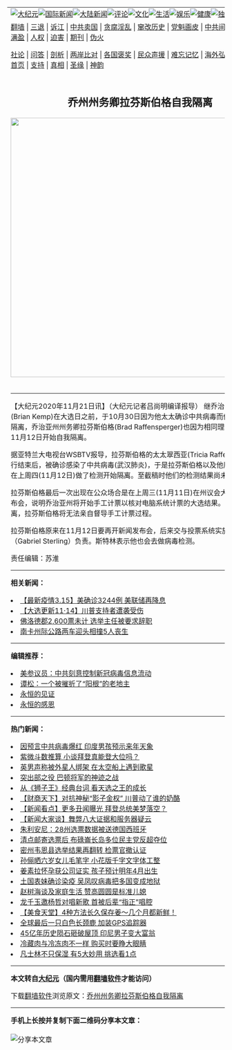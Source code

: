 <a name="1" id="1" target="_blank"></a><span id="1"></span>
<table align=center border="0"><tr><td colspan="2" VALIGN=TOP><a href="https://github.com/tatmqp396/djy/blob/master/gb/nsc413.md#1"><img src="https://raw.githubusercontent.com/tatmqp396/www/master/t/djy/1.jpg" title="大纪元"></a><a href="https://github.com/tatmqp396/djy/blob/master/gb/n24hr.md#1"><img src="https://raw.githubusercontent.com/tatmqp396/www/master/t/djy/3.jpg" title="国际新闻"></a><a href="https://github.com/tatmqp396/djy/blob/master/gb/nsc413.md#1"><img src="https://raw.githubusercontent.com/tatmqp396/www/master/t/djy/4.jpg" title="大陆新闻"></a><a href="https://github.com/tatmqp396/djy/blob/master/gb/news392.md#1"><img src="https://raw.githubusercontent.com/tatmqp396/www/master/t/djy/5.jpg" title="评论"></a><a href="https://github.com/tatmqp396/djy/blob/master/gb/news2007.md#1"><img src="https://raw.githubusercontent.com/tatmqp396/www/master/t/djy/6.jpg" title="文化"></a><a href="https://github.com/tatmqp396/djy/blob/master/gb/news2008.md#1"><img src="https://raw.githubusercontent.com/tatmqp396/www/master/t/djy/7.jpg" title="生活"></a><a href="https://github.com/tatmqp396/djy/blob/master/gb/ncyule.md#1"><img src="https://raw.githubusercontent.com/tatmqp396/www/master/t/djy/8.jpg" title="娱乐"></a><a href="https://github.com/tatmqp396/djy/blob/master/gb/nsc1002.md#1"><img src="https://raw.githubusercontent.com/tatmqp396/www/master/t/djy/9.jpg" title="健康"><a href="https://github.com/tatmqp396/djy/blob/master/gb/nf6092.md#1"><img src="https://raw.githubusercontent.com/tatmqp396/www/master/t/djy/10a.jpg" title="独家"></a><a href="https://github.com/tatmqp396/djy/blob/master/gb/nf4514.md#1"><img src="https://raw.githubusercontent.com/tatmqp396/www/master/t/djy/12a.jpg" title="头条"></a></td></tr>
<tr><td colspan="2" VALIGN=TOP><a target="_blank" href="https://github.com/tatmqp396/www/blob/master/README.md?zsrh#1">翻墙</a> | <a target="_blank" href="https://github.com/tatmqp396/djy/blob/master/gb/nf5657.md#1">三退</a> | <a target="_blank" href="https://github.com/tatmqp396/djy/blob/master/gb/nf6124.md#1">诉江</a> | <a target="_blank" href="https://github.com/tatmqp396/djy/blob/master/gb/nf1176117.md#1">中共卖国</a> | <a target="_blank" href="https://github.com/tatmqp396/djy/blob/master/gb/nf5773.md#1">贪腐淫乱</a> | <a target="_blank" href="https://github.com/tatmqp396/djy/blob/master/gb/nf1176115.md#1">窜改历史</a> | <a target="_blank" href="https://github.com/tatmqp396/djy/blob/master/gb/nf1176107.md#1">党魁画皮</a> | <a target="_blank" href="https://github.com/tatmqp396/djy/blob/master/gb/nf1320400.md#1">中共间谍</a> | <a target="_blank" href="https://github.com/tatmqp396/djy/blob/master/gb/nf1176114.md#1">破坏传统</a> | <a target="_blank" href="https://github.com/tatmqp396/ntdtv/blob/master/gb/prog447_1.md#1">恶贯满盈</a> | <a target="_blank" href="https://github.com/tatmqp396/djy/blob/master/gb/ncid278.md#1">人权</a> | <a target="_blank" href="https://github.com/tatmqp396/djy/blob/master/gb/nf1176111.md#1">迫害</a> | <a target="_blank" href="https://gitlab.com/szzdlab/mh-qikan/blob/master/README.md#1">期刊</a> | <a target="_blank" href="https://github.com/tatmqp396/djy/blob/master/gb/nf5562.md#1">伪火</a></p><p><a target="_blank" href="https://github.com/tatmqp396/djy/blob/master/gb/9p.md#1">社论</a> | <a target="_blank" href="https://github.com/tatmqp396/djy/blob/master/gb/nf4378.md#1">问答</a> | <a target="_blank" href="https://github.com/tatmqp396/djy/blob/master/gb/nf5792.md#1">剖析</a> | <a target="_blank" href="https://github.com/tatmqp396/djy/blob/master/gb/nf5735.md#1">两岸比对</a> | <a target="_blank" href="https://github.com/tatmqp396/djy/blob/master/gb/nf6119.md#1">各国褒奖</a> | <a target="_blank" href="https://github.com/tatmqp396/djy/blob/master/gb/nf6120.md#1">民众声援</a> | <a target="_blank" href="https://github.com/tatmqp396/djy/blob/master/gb/nf1188594.md#1">难忘记忆</a> | <a target="_blank" href="https://github.com/tatmqp396/djy/blob/master/gb/nf3180.md#1">海外弘传</a> | <a target="_blank" href="https://github.com/tatmqp396/djy/blob/master/gb/nf5410.md#1">万人上访</a> | <a target="_blank" href="https://github.com/tatmqp396/www/blob/master/README.md?zsrh#1">平台首页</a> | <a target="_blank" href="https://github.com/tatmqp396/djy/blob/master/gb/nf4386.md#1">支持</a> | <a target="_blank" href="https://github.com/tatmqp396/djy/blob/master/gb/nf4389.md#1">真相</a> | <a target="_blank" href="https://github.com/tatmqp396/djy/blob/master/gb/nf5790.md#1">圣缘</a> | <a target="_blank" href="https://github.com/tatmqp396/djy/blob/master/gb/nf4786.md#1">神韵</a></td></tr>
<tr><td VALIGN=TOP width="626"><h2 align=center>乔州州务卿拉芬斯伯格自我隔离</h2>
<img width="600" src="https://i.epochtimes.com/assets/uploads/2020/11/us-election-voter-fraud__1200x800-320x200.jpg" />
<h6></h6>
<hr>
	<p>【大纪元2020年11月21日讯】（大纪元记者吕尚明编译报导） 继乔治亚州州长坎普(Brian Kemp)在大选日之前，于10月30日因为他太太确诊中共病毒而做两周的<ahref="https://github.com/tatmqp396/djy/blob/master/gb/tag/%E8%87%AA%E6%88%91%E9%9A%94%E7%A6%BB.md#1">自我隔离</a>，乔治亚州<ahref="https://github.com/tatmqp396/djy/blob/master/gb/tag/%E5%B7%9E%E5%8A%A1%E5%8D%BF.md#1">州务卿</a>拉芬斯伯格(Brad Raffensperger)也因为相同理由在大选后的11月12日开始<ahref="https://github.com/tatmqp396/djy/blob/master/gb/tag/%E8%87%AA%E6%88%91%E9%9A%94%E7%A6%BB.md#1">自我隔离</a>。</p>
<p>据亚特兰大电视台WSBTV报导，拉芬斯伯格的太太翠西亚(Tricia Raffensperger)旅行结束后，被确诊感染了中共病毒(武汉肺炎)，于是拉芬斯伯格以及他周边的员工都在上周四(11月12日)做了检测开始隔离。至截稿时他们的检测结果尚未公布。</p>
<p>拉芬斯伯格最后一次出现在公众场合是在上周三(11月11日)在州议会大楼前的新闻发布会，说明乔治亚州将开始手工计票以核对电脑系统计票的大选结果。由于他的隔离，拉芬斯伯格将无法亲自督导手工计票过程。</p>
<p>拉芬斯伯格原来在11月12日要再开新闻发布会，后来交与投票系统实施经理斯特林（Gabriel Sterling）负责。斯特林表示他也会去做病毒检测。</p>
<p>责任编辑：苏淮</p>
	
<hr>


<strong>相关新闻：</strong>
<li><a href="https://github.com/tatmqp396/djy/blob/master/gb/20/3/14/n11940988.md#1">【最新疫情3.15】美确诊3244例 美联储再降息</a></li>
<li><a href="https://github.com/tatmqp396/djy/blob/master/gb/20/11/14/n12549021.md#1">【大选更新11·14】川普支持者遭袭受伤</a></li>
<li><a href="https://github.com/tatmqp396/djy/blob/master/gb/20/11/21/n12565006.md#1">佛洛德郡2,600票未计 选举主任被要求辞职</a></li>
<li><a href="https://github.com/tatmqp396/djy/blob/master/gb/20/11/21/n12564933.md#1">南卡州际公路两车迎头相撞5人丧生</a></li>
<hr>


<strong>编辑推荐：</strong>
<li><a href="https://github.com/onzhi266/djy/blob/master/gb/20/2/22/n11887949.md#1">美参议员：中共刻意控制新冠病毒信息流动</a></li>
<li><a href="https://github.com/tsiac2612/djy/blob/master/gb/18/9/30/n10752312.md#1" target="_blank">谭松：一个被摧折了“阳根”的老地主</a></li><li><a href="https://github.com/tatmqp396/www/blob/master/README.md?dfh#9" target="_blank">永恒的见证</a></li><li><a href="https://github.com/tatmqp396/djy/blob/master/gb/16/5/13/n7891043.md#1" target="_blank">永恒的感恩</a></li>
<hr>

<strong>热门新闻：</strong>
<li><a href="https://github.com/tatmqp396/djy/blob/master/gb/20/11/15/n12550540.md#1">因预言中共病毒爆红 印度男孩预示来年天象</a></li>
<li><a href="https://github.com/tatmqp396/djy/blob/master/gb/20/11/13/n12546586.md#1">紫微斗数推算  小谈拜登真能登大位吗？</a></li>
<li><a href="https://github.com/tatmqp396/djy/blob/master/gb/20/11/16/n12553064.md#1">英男声称被外星人绑架 在太空船上遇到歌星</a></li>
<li><a href="https://github.com/tatmqp396/djy/blob/master/gb/20/11/11/n12541883.md#1">突出部之役 巴顿将军的神迹之战</a></li>
<li><a href="https://github.com/tatmqp396/djy/blob/master/gb/20/11/17/n12556457.md#1">从《狮子王》经典台词 看天选之王的成长</a></li>
<li><a href="https://github.com/tatmqp396/djy/blob/master/gb/20/11/20/n12564519.md#1">【财商天下】对抗神秘“影子金权” 川普动了谁的奶酪</a></li>
<li><a href="https://github.com/tatmqp396/djy/blob/master/gb/20/11/19/n12562189.md#1">【新闻看点】更多丑闻曝光 拜登总统美梦落空？</a></li>
<li><a href="https://github.com/tatmqp396/djy/blob/master/gb/20/11/20/n12563699.md#1">【新闻大家谈】舞弊八大证据和服务器疑云</a></li>
<li><a href="https://github.com/tatmqp396/djy/blob/master/gb/20/11/19/n12561543.md#1">朱利安尼：28州选票数据被送德国西班牙</a></li>
<li><a href="https://github.com/tatmqp396/djy/blob/master/gb/20/11/19/n12560324.md#1">清点邮寄选票后 布碌崙长岛多位民主党反超夺位</a></li>
<li><a href="https://github.com/tatmqp396/djy/blob/master/gb/20/11/19/n12560602.md#1">密州韦恩县选举结果再翻转 检票官撤认证</a></li>
<li><a href="https://github.com/tatmqp396/djy/blob/master/gb/20/11/18/n12559155.md#1">孙俪晒六岁女儿毛笔字 小花版千字文字体工整</a></li>
<li><a href="https://github.com/tatmqp396/djy/blob/master/gb/20/11/19/n12560394.md#1">姜素拉怀孕获公司证实 孩子预计明年4月出生</a></li>
<li><a href="https://github.com/tatmqp396/djy/blob/master/gb/20/11/17/n12557059.md#1">土国表妹确诊染疫 吴凤叹病毒把多国变成地狱</a></li>
<li><a href="https://github.com/tatmqp396/djy/blob/master/gb/20/11/19/n12561769.md#1">赵树海谈及家庭生活 赞高圆圆是标准儿媳</a></li>
<li><a href="https://github.com/tatmqp396/djy/blob/master/gb/20/11/19/n12560410.md#1">龙千玉邀杨哲对唱新歌 首被后辈“指正”唱腔</a></li>
<li><a href="https://github.com/tatmqp396/djy/blob/master/gb/20/11/18/n12557834.md#1">【美食天堂】4种方法长久保存姜～几个月都新鲜！</a></li>
<li><a href="https://github.com/tatmqp396/djy/blob/master/gb/20/11/18/n12557479.md#1">全球最后一只白色长颈鹿 加装GPS追踪器</a></li>
<li><a href="https://github.com/tatmqp396/djy/blob/master/gb/20/11/18/n12557985.md#1">45亿年历史陨石砸破屋顶 印尼男子变大富翁</a></li>
<li><a href="https://github.com/tatmqp396/djy/blob/master/gb/20/11/15/n12550494.md#1">冷藏肉与冷冻肉不一样 购买时要睁大眼睛</a></li>
<li><a href="https://github.com/tatmqp396/djy/blob/master/gb/20/11/17/n12556081.md#1">凡士林不只保湿 有5大妙用 挑选看1点</a></li>
<hr>

<strong>本文转自<a href="https://www.epochtimes.com">大纪元</a>（国内需用<a href="https://github.com/tatmqp396/www/blob/master/README.md#8">翻墙软件</a>才能访问）</strong><p>下载<a href="https://github.com/tatmqp396/www/blob/master/README.md#8">翻墙软件</a>浏览原文：<a href="https://www.epochtimes.com/gb/20/11/21/n12564987.htm">乔州州务卿拉芬斯伯格自我隔离</a></p><hr>

<strong>手机上长按并复制下面二维码分享本文章：</strong><br><br><img src="https://chart.apis.google.com/chart?cht=qr&chs=240x240&choe=UTF-8&chld=M|2&chl=https://github.com/tatmqp396/djy/blob/master/gb/20/11/21/n12564987.md%231" title="分享本文章"></td><td VALIGN=TOP><a href="https://github.com/tatmqp396/djy/blob/master/gb/16/1/21/n4622075.md?dfh#1" target="_blank"><img src="https://raw.githubusercontent.com/tatmqp396/djy/master/gb/300/wei-f1.jpg" title="中共的伪火骗局"  alt="中共的伪火骗局"></a><br><a href="https://github.com/tatmqp396/www/blob/master/README.md?dfh#9" target="_blank"><img src="https://raw.githubusercontent.com/tatmqp396/djy/master/gb/300/yong-h.jpg" title="永恒的见证"  alt="永恒的见证"></a><br><a href="https://github.com/tatmqp396/djy/blob/master/gb/13/9/29/n3974789.md?dfh#1" target="_blank"><img src="https://raw.githubusercontent.com/tatmqp396/djy/master/gb/300/shang-lnz.jpg" title="善良女子被中共投男牢"  alt="善良女子被中共投男牢"></a><br><a href="https://github.com/tatmqp396/djy/blob/master/gb/16/3/16/n4663449.md?dfh#1" target="_blank"><img src="https://raw.githubusercontent.com/tatmqp396/djy/master/gb/300/huo-z3.jpg" title="警卫目击活摘器官"  alt="警卫目击活摘器官"></a><br><a href="https://github.com/tatmqp396/djy/blob/master/gb/16/8/7/n8177641.md?dfh#1" target="_blank"><img src="https://raw.githubusercontent.com/tatmqp396/djy/master/gb/300/huo-z4.jpg" title="证人描述活摘恐怖"  alt="证人描述活摘恐怖"></a><br><a href="https://github.com/tatmqp396/djy/blob/master/gb/10/4/19/n2881569.md?dfh#1" target="_blank"><img src="https://raw.githubusercontent.com/tatmqp396/djy/master/gb/300/huo-z1.jpg" title="揭开活摘器官黑幕"  alt="揭开活摘器官黑幕"></a><br><a href="https://github.com/tatmqp396/djy/blob/master/gb/10/11/7/n3077476.md?dfh#1" target="_blank"><img src="https://raw.githubusercontent.com/tatmqp396/djy/master/gb/300/ma-ks.jpg" title="马克思的成魔之路"  alt="马克思的成魔之路"></a><br><a href="https://github.com/tatmqp396/djy/blob/master/gb/14/6/9/n4173977.md?dfh#1" target="_blank"><img src="https://raw.githubusercontent.com/tatmqp396/djy/master/gb/300/chang-zs.jpg" title="藏字石 蕴天机"  alt="藏字石 蕴天机"></a><br><a href="https://github.com/tatmqp396/djy/blob/master/gb/18/5/10/n10381511.md?dfh#1" target="_blank"><img src="https://raw.githubusercontent.com/tatmqp396/djy/master/gb/300/st1.jpg" title="关注3亿人三退"  alt="关注3亿人三退"></a><br><a href="https://github.com/tatmqp396/djy/blob/master/gb/18/3/21/n10237682.md?dfh#1" target="_blank"><img src="https://raw.githubusercontent.com/tatmqp396/djy/master/gb/300/jie-t.jpg" title="解体中共复兴中华"  alt="解体中共复兴中华"></a><br><a href="https://github.com/tatmqp396/djy/blob/master/gb/9/2/9/n2422991.md?dfh#1" target="_blank"><img src="https://raw.githubusercontent.com/tatmqp396/djy/master/gb/300/gao-zs.jpg" title="中共迫害良心律师"  alt="中共迫害良心律师"></a><br><a href="https://github.com/tatmqp396/djy/blob/master/gb/18/12/9/n10900044.md?dfh#1" target="_blank"><img src="https://raw.githubusercontent.com/tatmqp396/djy/master/gb/300/sj1.jpg" title="303万人举报江泽民"  alt="303万人举报江泽民"></a><br><a href="https://github.com/tatmqp396/djy/blob/master/gb/18/8/28/n10672014.md?dfh#1" target="_blank"><img src="https://raw.githubusercontent.com/tatmqp396/djy/master/gb/300/sj2.jpg" title="这些官员为何起诉江泽民"  alt="这些官员为何起诉江泽民"></a><br><a href="https://github.com/tatmqp396/djy/blob/master/gb/8/12/18/n2367165.md?dfh#1" target="_blank"><img src="https://raw.githubusercontent.com/tatmqp396/djy/master/gb/300/liangan.jpg" title="海峡两岸的强烈对比"  alt="海峡两岸的强烈对比"></a><br><a href="https://github.com/tatmqp396/djy/blob/master/gb/15/12/10/n4593139.md?dfh#1" target="_blank"><img src="https://raw.githubusercontent.com/tatmqp396/djy/master/gb/300/jia-ndzl.jpg" title="加拿大总理的贺信"  alt="加拿大总理的贺信"></a><br><a href="https://github.com/tatmqp396/djy/blob/master/gb/11/6/17/n3289382.md?dfh#1" target="_blank"><img src="https://raw.githubusercontent.com/tatmqp396/djy/master/gb/300/xiao-wd.jpg" title="探寻真相兼听则明"  alt="探寻真相兼听则明"></a><br><a href="https://github.com/tatmqp396/djy/blob/master/gb/18/10/27/n10812623.md?dfh#1" target="_blank"><img src="https://raw.githubusercontent.com/tatmqp396/djy/master/gb/300/yindu.jpg" title="印度媒体报道东方"  alt="印度媒体报道东方"></a><br><a href="https://github.com/tatmqp396/djy/blob/master/gb/18/6/9/n10469652.md?dfh#1" target="_blank"><img src="https://raw.githubusercontent.com/tatmqp396/djy/master/gb/300/xie-j.jpg" title="不一样的海外校园"  alt="不一样的海外校园"></a><br><a href="https://github.com/tatmqp396/djy/blob/master/gb/7/4/5/n1669415.md?dfh#1" target="_blank"><img src="https://raw.githubusercontent.com/tatmqp396/djy/master/gb/300/li-up.jpg" title="从大师到徒弟的传奇"  alt="从大师到徒弟的传奇"></a><br><a href="https://github.com/tatmqp396/djy/blob/master/gb/17/5/26/n9191512.md?dfh#1" target="_blank"><img src="https://raw.githubusercontent.com/tatmqp396/djy/master/gb/300/zfl2.jpg" title="亿万人与东方一本奇书"  alt="亿万人与东方一本奇书"></a><br><a href="https://github.com/tatmqp396/djy/blob/master/gb/13/11/27/n4020290.md?dfh#1" target="_blank"><img src="https://raw.githubusercontent.com/tatmqp396/djy/master/gb/300/zhen-h.jpg" title="大陆见不到的震撼场面"  alt="大陆见不到的震撼场面"></a><br><a href="https://github.com/tatmqp396/djy/blob/master/gb/15/7/17/n4482910.md?dfh#1" target="_blank"><img src="https://raw.githubusercontent.com/tatmqp396/djy/master/gb/300/dalu-sk.jpg" title="人心向善 大陆当初盛况"  alt="人心向善 大陆当初盛况"></a><br><a href="https://github.com/tatmqp396/djy/blob/master/gb/19/1/5/n10955468.md?dfh#1" target="_blank"><img src="https://raw.githubusercontent.com/tatmqp396/djy/master/gb/300/zfl1.jpg" title="追寻真理 这书讲什么"  alt="追寻真理 这书讲什么"></a><br><a href="https://github.com/tatmqp396/www/blob/master/README.md?dfh#1" target="_blank"><img src="https://raw.githubusercontent.com/tatmqp396/djy/master/gb/300/fq1.jpg" title="下载免费翻墙软件"  alt="下载免费翻墙软件"></a><br></td></tr></table>
